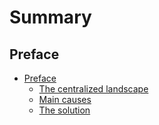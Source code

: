 # Summary

## Preface
- [Preface](intro/preface.md)
  - [The centralized landscape](intro/centralization.md)
  - [Main causes](intro/causes.md)
  - [The solution](intro/solution.md)
